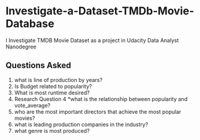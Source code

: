 # Investigate-a-Dataset-TMDb-Movie-Database
I Investigate  TMDB Movie Dataset as a project in  Udacity Data Analyst Nanodegree 

## Questions Asked
1. what is line of production by years?
2. Is Budget related to popularity?
3. What is most runtime desired?
4. Research Question 4 *what is the relationship between popularity and
vote_average?
5. who are the most important directors that achieve the most popular
movies?
6. what is leading production companies in the industry?
7. what genre is most produced?
